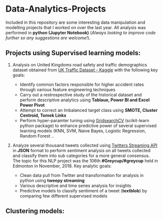 # Data-Analytics-Projects

Included in this repository are some interesting data manipulation and modelling projects that I worked on over the last year. All analysis was performed in **python (Jupyter Notebook)** (*Always looking to improve code further so any suggestions are welcome!*).

## Projects using Supervised learning models: 

1. Analysis on United Kingdoms road safety and traffic demographics dataset obtained from [UK Traffic Dataset - Kaggle](https://www.kaggle.com/tsiaras/uk-road-safety-accidents-and-vehicles#Accident_Information.csv) with the following key goals: 
    * Identify common factors responsible for higher accident rates through various feature engineering techniques
    * Carry out a restrospective study of the historical dataset and perform descriptive analytics using **Tablaue, Power BI and Excel Power Pivot**
    * Attempt to correct an Imbalanced target class using **SMOTE, Cluster Centroid, Tomek Links**
    * Perform hyper-paramter tuning using [GridsearchCV](https://scikit-learn.org/stable/modules/grid_search.html) (scikit-learn python package) to enhance predictive power of several supervised learning models (KNN, SVM, Naive Bayes, Logistic Regression, Random Forest ..

2. Analyze several thousand tweets collected using [Twitters Streaming API](http://docs.tweepy.org/en/v3.5.0/api.html) in **JSON** format to perform sentiment analysis on all tweets collected and classify them into sub categories for a more general consensus. The topic for this NLP project was the 106th **#Greycup/#greycup** held in Edmonton in November, 2018. Key analytic goals:
    * Clean data pull from Twitter and transformation for analysis in python using **tweepy streaming**
    * Various descriptive and time series analysis for insights 
    * Predictive models to classify sentiment of a tweet (**textblob**) by comparing few different supervised models
 
 
 
## Clustering models:

   
 
    
